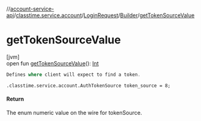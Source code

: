 //[account-service-api](../../../../index.md)/[classtime.service.account](../../index.md)/[LoginRequest](../index.md)/[Builder](index.md)/[getTokenSourceValue](get-token-source-value.md)

# getTokenSourceValue

[jvm]\
open fun [getTokenSourceValue](get-token-source-value.md)(): [Int](https://kotlinlang.org/api/latest/jvm/stdlib/kotlin/-int/index.html)

```kotlin
Defines where client will expect to find a token. 

```
`.classtime.service.account.AuthTokenSource token_source = 8;`

#### Return

The enum numeric value on the wire for tokenSource.
